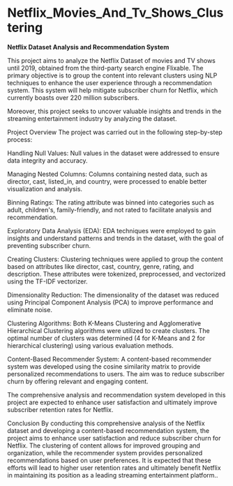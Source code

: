 # Netflix_Movies_And_Tv_Shows_Clustering

**Netflix Dataset Analysis and Recommendation System**

This project aims to analyze the Netflix Dataset of movies and TV shows until 2019, obtained from the third-party search engine Flixable. The primary objective is to group the content into relevant clusters using NLP techniques to enhance the user experience through a recommendation system. This system will help mitigate subscriber churn for Netflix, which currently boasts over 220 million subscribers.

Moreover, this project seeks to uncover valuable insights and trends in the streaming entertainment industry by analyzing the dataset.

Project Overview The project was carried out in the following step-by-step process:

Handling Null Values: Null values in the dataset were addressed to ensure data integrity and accuracy.

Managing Nested Columns: Columns containing nested data, such as director, cast, listed_in, and country, were processed to enable better visualization and analysis.

Binning Ratings: The rating attribute was binned into categories such as adult, children's, family-friendly, and not rated to facilitate analysis and recommendation.

Exploratory Data Analysis (EDA): EDA techniques were employed to gain insights and understand patterns and trends in the dataset, with the goal of preventing subscriber churn.

Creating Clusters: Clustering techniques were applied to group the content based on attributes like director, cast, country, genre, rating, and description. These attributes were tokenized, preprocessed, and vectorized using the TF-IDF vectorizer.

Dimensionality Reduction: The dimensionality of the dataset was reduced using Principal Component Analysis (PCA) to improve performance and eliminate noise.

Clustering Algorithms: Both K-Means Clustering and Agglomerative Hierarchical Clustering algorithms were utilized to create clusters. The optimal number of clusters was determined (4 for K-Means and 2 for hierarchical clustering) using various evaluation methods.

Content-Based Recommender System: A content-based recommender system was developed using the cosine similarity matrix to provide personalized recommendations to users. The aim was to reduce subscriber churn by offering relevant and engaging content.

The comprehensive analysis and recommendation system developed in this project are expected to enhance user satisfaction and ultimately improve subscriber retention rates for Netflix.

Conclusion
By conducting this comprehensive analysis of the Netflix dataset and developing a content-based recommendation system, the project aims to enhance user satisfaction and reduce subscriber churn for Netflix. The clustering of content allows for improved grouping and organization, while the recommender system provides personalized recommendations based on user preferences. It is expected that these efforts will lead to higher user retention rates and ultimately benefit Netflix in maintaining its position as a leading streaming entertainment platform..
